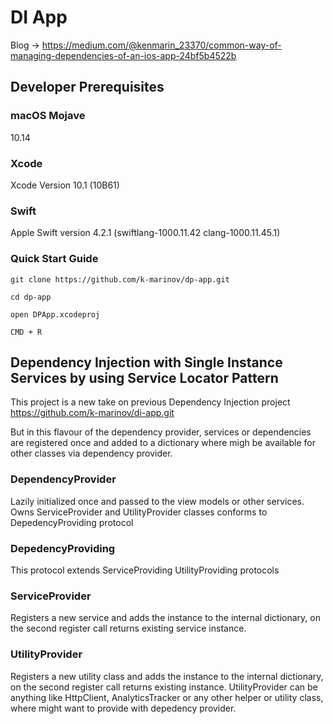 # DI App
Blog -> https://medium.com/@kenmarin_23370/common-way-of-managing-dependencies-of-an-ios-app-24bf5b4522b

## Developer Prerequisites

### macOS Mojave

10.14

### Xcode

Xcode Version 10.1 (10B61)

### Swift

Apple Swift version 4.2.1 (swiftlang-1000.11.42 clang-1000.11.45.1)


### Quick Start Guide 

```git clone https://github.com/k-marinov/dp-app.git```

```cd dp-app```

```open DPApp.xcodeproj```

```CMD + R```


## Dependency Injection with Single Instance Services by using Service Locator Pattern

This project is a new take on previous Dependency Injection project https://github.com/k-marinov/di-app.git

But in this flavour of the dependency provider, services or dependencies are registered once and added to a dictionary where migh be available 
for other classes via dependency provider.

### DependencyProvider 
Lazily initialized once and passed to the view models or other services. Owns ServiceProvider and UtilityProvider classes
conforms to DepedencyProviding protocol

### DepedencyProviding
This protocol extends ServiceProviding UtilityProviding protocols

### ServiceProvider
Registers a new service and adds the instance to the internal dictionary, on the second register call returns existing service instance.

### UtilityProvider
Registers a new utility class and adds the instance to the internal dictionary, on the second register call returns existing instance.
UtilityProvider can be anything like HttpClient, AnalyticsTracker or any other helper or utility class, where might want to provide with depedency provider.


